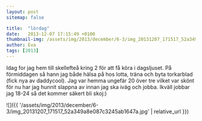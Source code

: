 ```yaml
---
layout: post
sitemap: false

title:  "lördag"
date:   2013-12-07 17:15:49 +0100
thumbnail-img: /assets/img/2013/december/6-3/img_20131207_171517_52a349a8e087c3245ab1647a.jpg
author: Eva
tags: [2013]
---
```


Idag for jag hem till skellefteå kring 2 för att få köra i dagsljuset.  På förmiddagen så hann jag både hälsa på hos lotta, träna och byta torkarblad (fick nya av daddycool). Jag var hemma ungefär 20 över tre vilket var skönt för nu har jag hunnit slappna av innan jag ska iväg och jobba. Ikväll jobbar jag 18-24 så det kommer säkert bli skoj:)

![]({{ '/assets/img/2013/december/6-3/img_20131207_171517_52a349a8e087c3245ab1647a.jpg'  | relative_url }})

